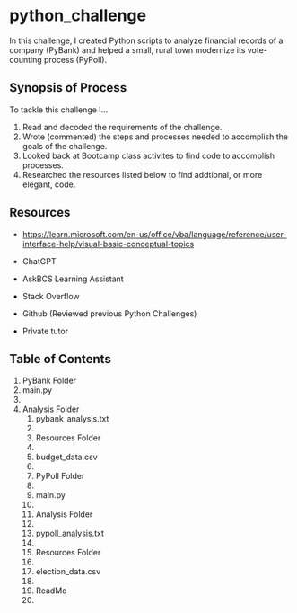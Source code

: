 # python_challenge

In this challenge, I created Python scripts to analyze financial records of a company (PyBank) and helped a small, rural town modernize its vote-counting process (PyPoll).


## Synopsis of Process

To tackle this challenge I...

1. Read and decoded the requirements of the challenge.
2. Wrote (commented) the steps and processes needed to accomplish the goals of the challenge.
3. Looked back at Bootcamp class activites to find code to accomplish processes.
4. Researched the resources listed below to find addtional, or more elegant, code.
   



## Resources


+ https://learn.microsoft.com/en-us/office/vba/language/reference/user-interface-help/visual-basic-conceptual-topics   

+ ChatGPT
   
+ AskBCS Learning Assistant
   
+ Stack Overflow
   
+ Github (Reviewed previous Python Challenges)

+ Private tutor




## Table of Contents
<ol>
 <li>PyBank Folder                      
 <li>main.py <li>
 <li>Analysis Folder
    <ol>
 <li>pybank_analysis.txt <li>
 <li>Resources Folder <li>
 <li>budget_data.csv <li>
 <li>PyPoll Folder <li>
 <li>main.py <li>
 <li>Analysis Folder <li>
 <li>pypoll_analysis.txt <li>
 <li>Resources Folder <li>
 <li>election_data.csv <li>
 <li>ReadMe <li>
